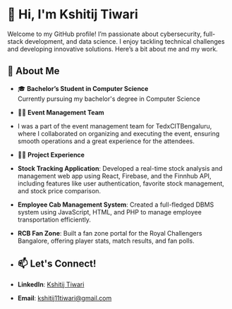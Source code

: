# 👋 Hi, I'm Kshitij Tiwari

Welcome to my GitHub profile! I’m passionate about cybersecurity, full-stack development, and data science. I enjoy tackling technical challenges and developing innovative solutions. Here’s a bit about me and my work.

## 🚀 About Me

- 🎓 **Bachelor’s Student in Computer Science**  
  Currently pursuing my bachelor's degree in Computer Science 

- 👨‍💻 **Event Management Team**
  
- I was a part of the event management team for TedxCITBengaluru, where I collaborated on organizing and executing the event, ensuring smooth operations and a great experience for the attendees.

- 👨‍💻 **Project Experience**

- **Stock Tracking Application**: Developed a real-time stock analysis and management web app using React, Firebase, and the Finnhub API, including features like user authentication, favorite stock management, and 
  stock price comparison.
- **Employee Cab Management System**: Created a full-fledged DBMS system using JavaScript, HTML, and PHP to manage employee transportation efficiently.
- **RCB Fan Zone**: Built a fan zone portal for the Royal Challengers Bangalore, offering player stats, match results, and fan polls.

- ## 📫 Let's Connect!

- **LinkedIn**: [Kshitij Tiwari](https://www.linkedin.com/in/kshitij1112/)
- **Email**: kshitij11tiwari@gmail.com

